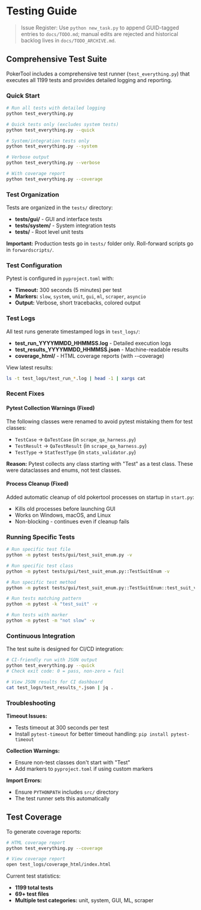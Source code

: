 # Testing Guide
> Issue Register: Use `python new_task.py` to append GUID-tagged entries to `docs/TODO.md`; manual edits are rejected and historical backlog lives in `docs/TODO_ARCHIVE.md`.

## Comprehensive Test Suite

PokerTool includes a comprehensive test runner (`test_everything.py`) that executes all 1199 tests and provides detailed logging and reporting.

### Quick Start

```bash
# Run all tests with detailed logging
python test_everything.py

# Quick tests only (excludes system tests)
python test_everything.py --quick

# System/integration tests only
python test_everything.py --system

# Verbose output
python test_everything.py --verbose

# With coverage report
python test_everything.py --coverage
```

### Test Organization

Tests are organized in the `tests/` directory:

- **tests/gui/** - GUI and interface tests
- **tests/system/** - System integration tests
- **tests/** - Root level unit tests

**Important:** Production tests go in `tests/` folder only. Roll-forward scripts go in `forwardscripts/`.

### Test Configuration

Pytest is configured in `pyproject.toml` with:

- **Timeout:** 300 seconds (5 minutes) per test
- **Markers:** `slow`, `system`, `unit`, `gui`, `ml`, `scraper`, `asyncio`
- **Output:** Verbose, short tracebacks, colored output

### Test Logs

All test runs generate timestamped logs in `test_logs/`:

- **test_run_YYYYMMDD_HHMMSS.log** - Detailed execution logs
- **test_results_YYYYMMDD_HHMMSS.json** - Machine-readable results
- **coverage_html/** - HTML coverage reports (with --coverage)

View latest results:
```bash
ls -t test_logs/test_run_*.log | head -1 | xargs cat
```

### Recent Fixes

#### Pytest Collection Warnings (Fixed)

The following classes were renamed to avoid pytest mistaking them for test classes:

- `TestCase` → `QaTestCase` (in `scrape_qa_harness.py`)
- `TestResult` → `QaTestResult` (in `scrape_qa_harness.py`)
- `TestType` → `StatTestType` (in `stats_validator.py`)

**Reason:** Pytest collects any class starting with "Test" as a test class. These were dataclasses and enums, not test classes.

#### Process Cleanup (Fixed)

Added automatic cleanup of old pokertool processes on startup in `start.py`:

- Kills old processes before launching GUI
- Works on Windows, macOS, and Linux
- Non-blocking - continues even if cleanup fails

### Running Specific Tests

```bash
# Run specific test file
python -m pytest tests/gui/test_suit_enum.py -v

# Run specific test class
python -m pytest tests/gui/test_suit_enum.py::TestSuitEnum -v

# Run specific test method
python -m pytest tests/gui/test_suit_enum.py::TestSuitEnum::test_suit_values -v

# Run tests matching pattern
python -m pytest -k "test_suit" -v

# Run tests with marker
python -m pytest -m "not slow" -v
```

### Continuous Integration

The test suite is designed for CI/CD integration:

```bash
# CI-friendly run with JSON output
python test_everything.py --quick
# Check exit code: 0 = pass, non-zero = fail

# View JSON results for CI dashboard
cat test_logs/test_results_*.json | jq .
```

### Troubleshooting

**Timeout Issues:**

- Tests timeout at 300 seconds per test
- Install `pytest-timeout` for better timeout handling: `pip install pytest-timeout`

**Collection Warnings:**

- Ensure non-test classes don't start with "Test"
- Add markers to `pyproject.toml` if using custom markers

**Import Errors:**

- Ensure `PYTHONPATH` includes `src/` directory
- The test runner sets this automatically

## Test Coverage

To generate coverage reports:

```bash
# HTML coverage report
python test_everything.py --coverage

# View coverage report
open test_logs/coverage_html/index.html
```

Current test statistics:

- **1199 total tests**
- **69+ test files**
- **Multiple test categories:** unit, system, GUI, ML, scraper
